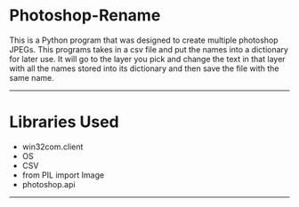 # Photoshop-Rename
This is a Python program that was designed to create multiple photoshop JPEGs. This programs takes in a csv file
and put the names into a dictionary for later use. It will go to the layer you pick and change the text in that layer
with all the names stored into its dictionary and then save the file with the same name. 
*****************************************************************************************
# Libraries Used
- win32com.client
- OS
- CSV
- from PIL import Image
- photoshop.api 
*****************************************************************************************
